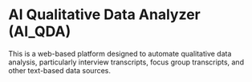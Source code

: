 # AI Qualitative Data Analyzer (AI_QDA)

This is a web-based platform designed to automate qualitative data analysis, particularly interview transcripts, focus group transcripts, and other text-based data sources.
